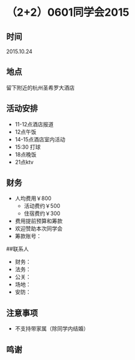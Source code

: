 # （2+2）0601同学会2015
## 时间
2015.10.24

## 地点
留下附近的杭州圣希罗大酒店

## 活动安排
- 11-12点酒店报道
- 12点午饭
- 14-15点酒店室内活动
- 15:30 打球
- 18点晚饭
- 21点ktv

## 财务
- 人均费用￥800
  - 活动费约￥500
  - 住宿费约￥300
- 费用提前预算和筹款
- 欢迎赞助本次同学会
- 筹款账号：

##联系人
- 财务：
- 法务：
- 公关：
- 场地：
- 安防：

## 注意事项
- 不支持带家属（除同学内结婚）

## 鸣谢

